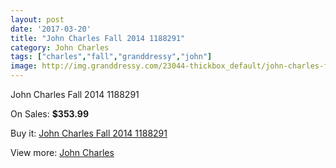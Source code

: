```yaml
---
layout: post
date: '2017-03-20'
title: "John Charles Fall 2014 1188291"
category: John Charles
tags: ["charles","fall","granddressy","john"]
image: http://img.granddressy.com/23044-thickbox_default/john-charles-fall-2014-1188291.jpg
---
```

John Charles Fall 2014 1188291

On Sales: **$353.99**
<a href="https://www.granddressy.com/en/john-charles/21992-john-charles-fall-2014-1188291.html"><amp-img layout="responsive" width="600" height="600" src="//img.granddressy.com/23044-thickbox_default/john-charles-fall-2014-1188291.jpg" alt="John Charles Fall 2014 1188291 0" /></a>

Buy it: [John Charles Fall 2014 1188291](https://www.granddressy.com/en/john-charles/21992-john-charles-fall-2014-1188291.html "John Charles Fall 2014 1188291")

View more: [John Charles](https://www.granddressy.com/en/500-john-charles "John Charles")